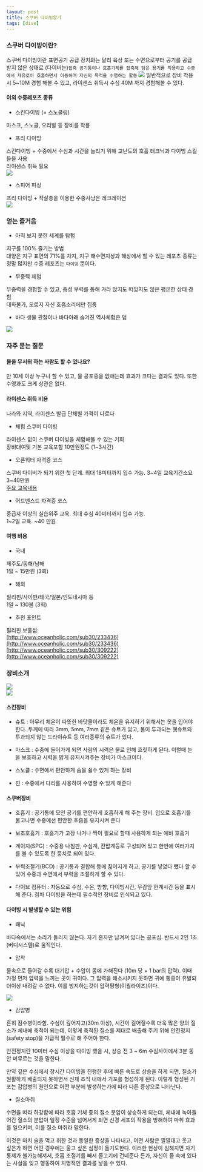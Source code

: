 ```yaml
---
layout: post
title: 스쿠버 다이빙알기
tags: [dive]
---
```


### 스쿠버 다이빙이란?

스쿠버 다이빙이란 표면공기 공급 장치와는 달리 육상 또는 수면으로부터 공기를 공급 받지 않은 상태로 (다이버는)`압축 공기통이나 호흡기체를 압축해 담은 용기를 착용하고 수중에서 자유로이 호흡하면서 이동하며 자신의 목적을 수행하는 활동`
<img src="/images/intro.png">
일반적으로 장비 착용 시 5~10M 경험 해볼 수 있고, 라이센스 취득시 수심 40M 까지 경험해볼 수 있다.

#### 이외 수중레포츠 종류

* 스킨다이빙 (= 스노클링)

마스크, 스노클, 오리발 등 장비를 착용

* 프리 다이빙

스킨다이빙 + 수중에서 수심과 시간을 늘리기 위해 고난도의 호흡 테크닉과 다이빙 스킬들을 사용<br>
라이센스 취득 필요<br>
<img src="/images/free.png">

* 스피어 피싱

프리 다이빙 + 작살총을 이용한 수중사냥은 레크레이션<br>
<img src="/images/fishing.png">

### 얻는 즐거음

* 아직 보지 못한 세계를 탐험

지구를 100% 즐기는 방법<br>
대양은 지구 표면의 71%를 차지,  지구 해수면지상과 해상에서 할 수 있는 레포츠 종류는 정말 많지만 수중 레포츠는 `다이빙` 뿐이다.<br>

* 무중력 체험

무중력을 경험할 수 있고, 중성 부력를 통해 가라 앉지도 떠있지도 않은 평온한 상태 경험<br>
대화불가, 오로지 자신 호흡소리에만 집중<br>

* 바다 생물 관찰이나 바다아래 숨겨진 역사체험은 덤

<img src="/images/ship.png">

### 자주 묻는 질문
#### 물을 무서워 하는 사람도 할 수 있나요?
만 10세 이상 누구나 할 수 있고, 물 공포증을 없애는데 효과가 크다는 결과도 있다. 또한 수영과도 크게 상관은 없다.<br>

#### 라이센스 취득 비용

나라와 지역, 라이센스 발급 단체별 가격이 다르다<br>

* 체험 스쿠버 다이빙

라이센스 없이 스쿠버 다이빙을 체험해볼 수 있는 기회<br>
장비대여및 기본 교육포함 10만원정도 (1~3시간)

* 오픈워터 자격증 코스

스쿠버 다이버가 되기 위한 첫 단계. 최대 18미터까지 입수 가능. 3~4일 교육기간소요<br>
3~40만원<br>
[주요 교육내용](https://www.youtube.com/watch?v=mU9_R5jOANI)

* 어드밴스드 자격증 코스

중급자 이상의 실습위주 교육. 최대 수심 40미터까지 입수 가능.<br>
1~2일 교육. ~40 만원<br>

#### 여행 비용

* 국내

제주도/동해/남해<br>
1일 ~ 15만원 (3회)<br>

* 해외

필리핀/사이판/태국/일본/인도네시아 등<br>
1일 ~ 130불 (3회)<br>

* 추천 포인트

필리핀 보홀섬:<br>
[http://www.oceanholic.com/sub30/233436](http://www.oceanholic.com/sub30/233436)<br>[http://www.oceanholic.com/sub30/309222](http://www.oceanholic.com/sub30/309222)<br>


### 장비소개

<img src="http://www.jintour.co.kr/FileData/upload/JIN_2008011823532870.jpg"><br>
<img src="http://uljinbada.co.kr/pages/include/img/sub/diving03_02_img1.jpg">
#### 스킨장비

* 슈트 : 아무리 체온이 따뜻한 바닷물이라도 체온을 유지하기 위해서는 옷을 입어야 한다. 두께에 따라 3mm, 5mm, 7mm 같은 슈트가 있고, 물이 투과되는 웻슈트와 투과되지 않는 드라이슈트 등 여러종류의 슈트가 있다.

* 마스크 : 수중에 들어가게 되면 사람의 시력은 물로 인해 흐릿하게 된다. 이럴때 눈을 보호하고 시력을 맑게 유지시켜주는 장비가 마스크이다.

* 스노클 : 수면에서 편안하게 숨을 쉴수 있게 하는 장비

* 핀 : 수중에서 다리를 사용하여 수영할 수 있게 해준다  

#### 스쿠버장비

* 호흡기 : 공기통에 모인 공기를 편안하게 호흡하게 해 주는 장비. 입으로 호흡기를 물고나면 수중에선 편안한 호흡을 유지시켜 준다

* 보조호흡기 : 호흡기가 고장 나거나 짝이 필요로 할때 사용하게 되는 예비 호흡기

* 게이지(SPG) : 수중용 나침판, 수심계, 잔압계등로 구성되어 있고 한번에 여러가지를 볼 수 있도록 한 뭉치로 되어 있다.

* 부력조절기(BCD) : 공기통과 결합해 등에 짊어지게 하고, 공기를 넣었다 뺐다 할 수 있어 수중과 수면에서 부력을 조절하게 할 수 있다.

* 다이브 컴퓨터 : 자동으로 수심, 수온, 방향, 다이빙시간, 무감앞 한계시간 등을 표시해 준다. 점차 다이빙을 하는데 필수적인 장비로 인식되고 있다.

#### 다이빙 시 발생할 수 있는 위험

* 패닉

바다속에서는 소리가 들리지 않는다. 자기 혼자만 남겨져 있다는 공포심.
반드시 2인 1조 (버디시스템)로 움직인다.

* 압착

물속으로 들어갈 수록 대기압 + 수압이 몸에 가해진다 (10m 당 + 1 bar의 압력). 이때 가정 먼저 압력을 느끼는 곳이 귀이다. 그 압력을 해소시키지 못하면 귀에 통증이 유발되 더이상 내려갈 수 없다. 이를 방지하는것이 압력평형(이퀄라이즈)이다.

<img src="/images/eq.png">

* 감압병

흔히 잠수병이라함. 수심이 깊어지고(30m 이상), 시간이 길어질수록 더욱 많은 양의 질소가 체내에 축적이 되는데, 이렇게 축적된 질소를 제대로 배출해 주기 위해 안전정지 (safety stop)을 가급적 필수로 해 주어야 한다.<br>

안전정지란 10미터 수심 이상을 다이빙 했을 시, 상승 전 3 ~ 6m 수심사이에서 3분 동안 머무르는 것을 말한다.<br>


만약 깊은 수심에서 장시간 다이빙을 진행한 후에 빠른 속도로 상승을 하게 되면, 질소가 원활하게 배출되지 못하면서 신체 조직 내에서 기포를 형성하게 된다. 이렇게 형성된 기포는 감압병의 원인으로 어떤 부분에 발생하는가에 따라 다른 증상으로 나타난다.<br> 

* 질소마취

수면을 떠라 하강함에 따라 호흡 기체 중의 질소 분압이 상승하게 되는데, 체내에 녹아들어간 질소의 분압이 일정 수준을 넘어서게 되면 신경 세포의 작용을 방해하여 마취 효과를 일으키며, 이를 질소 마취라 말한다.<br> 

이것은 마치 술을 먹고 취한 것과 동일한 증상을 나타내고, 어떤 사람은 깔깔대고 웃고 싶은가 하면 어떤 경우에는 울고 싶은 심정이 들기도한다. 이러한 현상이 심해지면 자기 통제가 불가능해져서, 호흡 조절기를 빼서 물고기에 건네준다 든가, 자신이 물 속에 있다는 사실을 잊고 행동하여 치명적인 결과를 낳을 수 있다.
